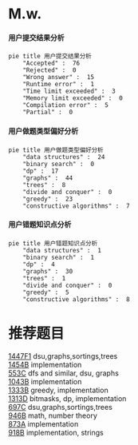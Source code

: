 # M.w.

<!-- tabs:start -->



#### **用户提交结果分析**

```mermaid
pie title 用户提交结果分析
    "Accepted" :  76
    "Rejected" :  0
    "Wrong answer" :  15
    "Runtime error" :  1
    "Time limit exceeded" :  3
    "Memory limit exceeded" :  0
    "Compilation error" :  5
    "Partial" :  0
```

#### **用户做题类型偏好分析**

```mermaid
pie title 用户做题类型偏好分析
    "data structures" :  24
    "binary search" :  0
    "dp" :  17
    "graphs" :  44
    "trees" :  8
    "divide and conquer" :  0
    "greedy" :  23
    "constructive algorithms" :  7
```
#### **用户错题知识点分析**

```mermaid
pie title 用户错题知识点分析
    "data structures" :  1
    "binary search" :  1
    "dp" :  4
    "graphs" :  30
    "trees" :  1
    "divide and conquer" :  0
    "greedy" :  5
    "constructive algorithms" :  8
```



<!-- tabs:end -->
# 推荐题目
[1447F1](https://codeforces.com/contest/1447F/problem/1)		dsu,graphs,sortings,trees		  
[1454B](https://codeforces.com/contest/1454/problem/B)		implementation		  
[553C](https://codeforces.com/contest/553/problem/C)		dfs and similar,
                        dsu,
                        graphs		  
[1043B](https://codeforces.com/contest/1043/problem/B)		implementation		  
[1333B](https://codeforces.com/contest/1333/problem/B)		greedy,
                        implementation		  
[1313D](https://codeforces.com/contest/1313/problem/D)		bitmasks,
                        dp,
                        implementation		  
[697C](https://codeforces.com/contest/697/problem/C)		dsu,graphs,sortings,trees		  
[946B](https://codeforces.com/contest/946/problem/B)		math,
                        number theory		  
[873A](https://codeforces.com/contest/873/problem/A)		implementation		  
[918B](https://codeforces.com/contest/918/problem/B)		implementation,
                        strings		  
